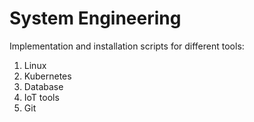 # System Engineering
Implementation and installation scripts for different tools:
1. Linux
2. Kubernetes
3. Database
4. IoT tools
5. Git
